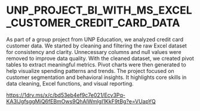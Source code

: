 # UNP_PROJECT_BI_WITH_MS_EXCEL_CUSTOMER_CREDIT_CARD_DATA
As part of a group project from UNP Education, we analyzed credit card customer data.
We started by cleaning and filtering the raw Excel dataset for consistency and clarity.
Unnecessary columns and null values were removed to improve data quality.
With the cleaned dataset, we created pivot tables to extract meaningful metrics.
Pivot charts were then generated to help visualize spending patterns and trends.
The project focused on customer segmentation and behavioral insights.
It highlights core skills in data cleaning, Excel functions, and visual reporting.

https://1drv.ms/x/c/bd53eb4ef9c7e021/Ecv3Pq-KA3lJgfsggMiQ6fEBmOws9QhAlWmlgI1KkF9tBg?e=VUapYQ
